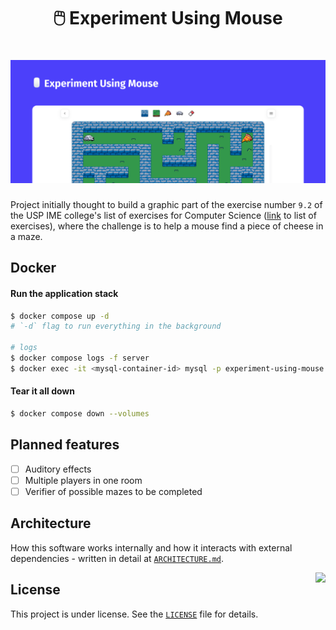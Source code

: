<h1 align="center">
  🖱️ Experiment Using Mouse
</h1>

<h1 align="center">
    <img alt="Cover" src=".github/cover.png" />
</h1>

Project initially thought to build a graphic part of the exercise number `9.2` of the USP IME college's list of exercises for Computer Science ([link](https://www.ime.usp.br/~macmulti/caderno-exercicios-versao2005.pdf) to list of exercises), where the challenge is to help a mouse find a piece of cheese in a maze.

## Docker

#### Run the application stack
```bash
$ docker compose up -d
# `-d` flag to run everything in the background

# logs
$ docker compose logs -f server
$ docker exec -it <mysql-container-id> mysql -p experiment-using-mouse
```

#### Tear it all down
```bash
$ docker compose down --volumes
```

## Planned features
- [ ] Auditory effects
- [ ] Multiple players in one room
- [ ] Verifier of possible mazes to be completed

## Architecture
How this software works internally and how it interacts with external dependencies - written in detail at [`ARCHITECTURE.md`](./ARCHITECTURE.md).

<img src="https://github.githubassets.com/images/mona-whisper.gif" align="right" />

## License
This project is under license. See the [`LICENSE`](./LICENSE) file for details.
